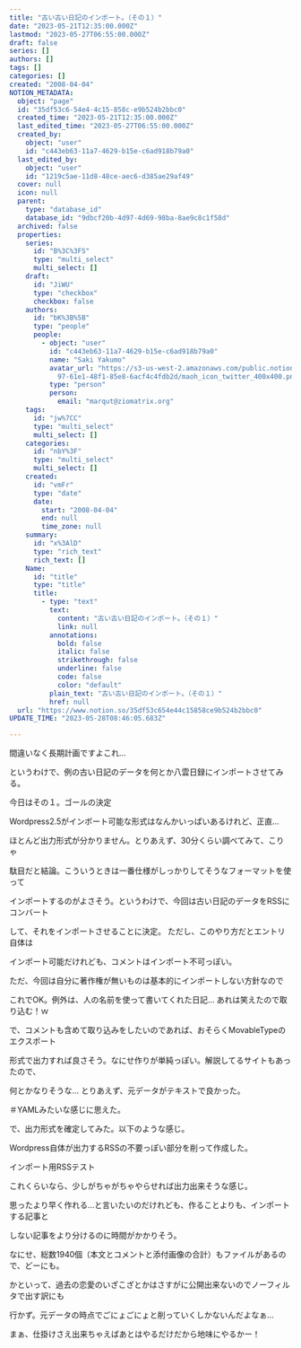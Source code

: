 ```yaml
---
title: "古い古い日記のインポート。（その１）"
date: "2023-05-21T12:35:00.000Z"
lastmod: "2023-05-27T06:55:00.000Z"
draft: false
series: []
authors: []
tags: []
categories: []
created: "2008-04-04"
NOTION_METADATA:
  object: "page"
  id: "35df53c6-54e4-4c15-858c-e9b524b2bbc0"
  created_time: "2023-05-21T12:35:00.000Z"
  last_edited_time: "2023-05-27T06:55:00.000Z"
  created_by:
    object: "user"
    id: "c443eb63-11a7-4629-b15e-c6ad918b79a0"
  last_edited_by:
    object: "user"
    id: "1219c5ae-11d8-48ce-aec6-d385ae29af49"
  cover: null
  icon: null
  parent:
    type: "database_id"
    database_id: "9dbcf20b-4d97-4d69-98ba-8ae9c8c1f58d"
  archived: false
  properties:
    series:
      id: "B%3C%3FS"
      type: "multi_select"
      multi_select: []
    draft:
      id: "JiWU"
      type: "checkbox"
      checkbox: false
    authors:
      id: "bK%3B%5B"
      type: "people"
      people:
        - object: "user"
          id: "c443eb63-11a7-4629-b15e-c6ad918b79a0"
          name: "Saki Yakumo"
          avatar_url: "https://s3-us-west-2.amazonaws.com/public.notion-static.com/3ad1c4\
            97-61e1-48f1-85e8-6acf4c4fdb2d/maoh_icon_twitter_400x400.png"
          type: "person"
          person:
            email: "marqut@ziomatrix.org"
    tags:
      id: "jw%7CC"
      type: "multi_select"
      multi_select: []
    categories:
      id: "nbY%3F"
      type: "multi_select"
      multi_select: []
    created:
      id: "vmFr"
      type: "date"
      date:
        start: "2008-04-04"
        end: null
        time_zone: null
    summary:
      id: "x%3AlD"
      type: "rich_text"
      rich_text: []
    Name:
      id: "title"
      type: "title"
      title:
        - type: "text"
          text:
            content: "古い古い日記のインポート。（その１）"
            link: null
          annotations:
            bold: false
            italic: false
            strikethrough: false
            underline: false
            code: false
            color: "default"
          plain_text: "古い古い日記のインポート。（その１）"
          href: null
  url: "https://www.notion.so/35df53c654e44c15858ce9b524b2bbc0"
UPDATE_TIME: "2023-05-28T08:46:05.683Z"

---
```

<link rel="stylesheet" href="https://cdn.jsdelivr.net/npm/katex@0.16.2/dist/katex.min.css" integrity="sha384-bYdxxUwYipFNohQlHt0bjN/LCpueqWz13HufFEV1SUatKs1cm4L6fFgCi1jT643X" crossorigin="anonymous">


間違いなく長期計画ですよこれ…


というわけで、例の古い日記のデータを何とか八雲日録にインポートさせてみる。


今日はその１。ゴールの決定


Wordpress2.5がインポート可能な形式はなんかいっぱいあるけれど、正直…


ほとんど出力形式が分かりません。とりあえず、30分くらい調べてみて、こりゃ


駄目だと結論。こういうときは一番仕様がしっかりしてそうなフォーマットを使って


インポートするのがよさそう。というわけで、今回は古い日記のデータをRSSにコンバート


して、それをインポートさせることに決定。 ただし、このやり方だとエントリ自体は


インポート可能だけれども、コメントはインポート不可っぽい。


ただ、今回は自分に著作権が無いものは基本的にインポートしない方針なので


これでOK。例外は、人の名前を使って書いてくれた日記… あれは笑えたので取り込む！ｗ


で、コメントも含めて取り込みをしたいのであれば、おそらくMovableTypeのエクスポート


形式で出力すれば良さそう。なにせ作りが単純っぽい。解説してるサイトもあったので、


何とかなりそうな… とりあえず、元データがテキストで良かった。


＃YAMLみたいな感じに思えた。


で、出力形式を確定してみた。以下のような感じ。


Wordpress自体が出力するRSSの不要っぽい部分を削って作成した。


インポート用RSSテスト


これくらいなら、少しがちゃがちゃやらせれば出力出来そうな感じ。


思ったより早く作れる…と言いたいのだけれども、作ることよりも、インポートする記事と


しない記事をより分けるのに時間がかかりそう。


なにせ、総数1940個（本文とコメントと添付画像の合計）もファイルがあるので、どーにも。


かといって、過去の恋愛のいざこざとかはさすがに公開出来ないのでノーフィルタで出す訳にも


行かず。元データの時点でごにょごにょと削っていくしかないんだよなぁ…


まぁ、仕掛けさえ出来ちゃえばあとはやるだけだから地味にやるかー！

